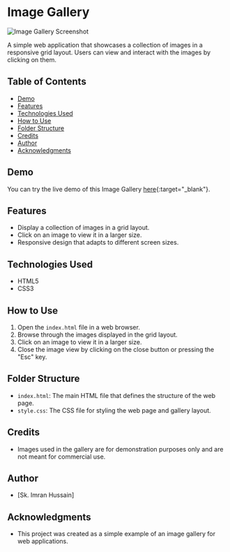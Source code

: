 # Image Gallery

![Image Gallery Screenshot](screenshot.png)

A simple web application that showcases a collection of images in a responsive grid layout. Users can view and interact with the images by clicking on them.

## Table of Contents

- [Demo](#demo)
- [Features](#features)
- [Technologies Used](#technologies-used)
- [How to Use](#how-to-use)
- [Folder Structure](#folder-structure)
- [Credits](#credits)
- [Author](#author)
- [Acknowledgments](#acknowledgments)

## Demo

You can try the live demo of this Image Gallery [here](https://skimran-coder.github.io/Image-Gallery/){:target="_blank"}.

## Features

- Display a collection of images in a grid layout.
- Click on an image to view it in a larger size.
- Responsive design that adapts to different screen sizes.

## Technologies Used

- HTML5
- CSS3

## How to Use

1. Open the `index.html` file in a web browser.
2. Browse through the images displayed in the grid layout.
3. Click on an image to view it in a larger size.
4. Close the image view by clicking on the close button or pressing the "Esc" key.

## Folder Structure

- `index.html`: The main HTML file that defines the structure of the web page.
- `style.css`: The CSS file for styling the web page and gallery layout.

## Credits

- Images used in the gallery are for demonstration purposes only and are not meant for commercial use.

## Author

- [Sk. Imran Hussain]

## Acknowledgments

- This project was created as a simple example of an image gallery for web applications.

